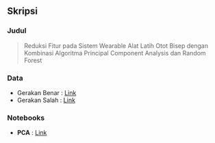 ## Skripsi

### Judul
> Reduksi Fitur pada Sistem Wearable Alat Latih Otot Bisep dengan Kombinasi Algoritma Principal Component Analysis dan Random Forest

### Data
- Gerakan Benar : [Link](data/gerakan-benar.csv)
- Gerakan Salah : [Link](data/gerakan-salah.csv)

### Notebooks
- **PCA** : [Link](notebooks/PCA.ipynb)